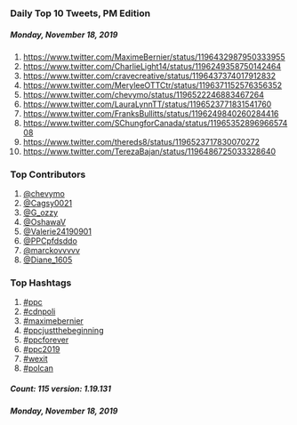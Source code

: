 ### Daily Top 10 Tweets, PM Edition
##### Monday, November 18, 2019
 1) https://www.twitter.com/MaximeBernier/status/1196432987950333955
 2) https://www.twitter.com/CharlieLight14/status/1196249358750142464
 3) https://www.twitter.com/cravecreative/status/1196437374017912832
 4) https://www.twitter.com/MeryleeOTTCtr/status/1196371152576356352
 5) https://www.twitter.com/chevymo/status/1196522246883467264
 6) https://www.twitter.com/LauraLynnTT/status/1196523771831541760
 7) https://www.twitter.com/FranksBullitts/status/1196249840260284416
 8) https://www.twitter.com/SChungforCanada/status/1196535289696657408
 9) https://www.twitter.com/thereds8/status/1196523717830070272
10) https://www.twitter.com/TerezaBajan/status/1196486725033328640

### Top Contributors
  1) [@chevymo](https://www.twitter.com/chevymo)
  2) [@Cagsy0021](https://www.twitter.com/Cagsy0021)
  3) [@G_ozzy](https://www.twitter.com/G_ozzy)
  4) [@OshawaV](https://www.twitter.com/OshawaV)
  5) [@Valerie24190901](https://www.twitter.com/Valerie24190901)
  6) [@PPCpfdsddo](https://www.twitter.com/PPCpfdsddo)
  7) [@marckovvvvv](https://www.twitter.com/marckovvvvv)
  8) [@Diane_1605](https://www.twitter.com/Diane_1605)


### Top Hashtags

  1) [#ppc](https://www.twitter.com/hashtag/ppc)
  2) [#cdnpoli](https://www.twitter.com/hashtag/cdnpoli)
  3) [#maximebernier](https://www.twitter.com/hashtag/maximebernier)
  4) [#ppcjustthebeginning](https://www.twitter.com/hashtag/ppcjustthebeginning)
  5) [#ppcforever](https://www.twitter.com/hashtag/ppcforever)
  6) [#ppc2019](https://www.twitter.com/hashtag/ppc2019)
  7) [#wexit](https://www.twitter.com/hashtag/wexit)
  8) [#polcan](https://www.twitter.com/hashtag/polcan)

##### Count: 115	version: 1.19.131
##### Monday, November 18, 2019

